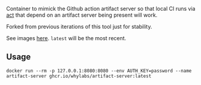Container to mimick the Github action artifact server so that local CI runs via [act](https://github.com/nektos/act) that depend on an artifact server being present will work.

Forked from previous iterations of this tool just for stability.

See images [here](ghcr.io/whylabs/artifact-server). `latest` will be the most recent. 

## Usage

```
docker run --rm -p 127.0.0.1:8080:8080 --env AUTH_KEY=password --name artifact-server ghcr.io/whylabs/artifact-server:latest
```
